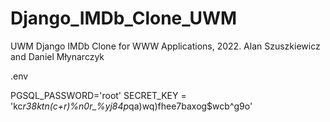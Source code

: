 # Django_IMDb_Clone_UWM
UWM Django IMDb Clone for WWW Applications, 2022. Alan Szuszkiewicz and Daniel Młynarczyk

.env

PGSQL_PASSWORD='root'
SECRET_KEY = 'kc*r38ktn(c+r)%n0r_%yj84p*qa)wq)fhee7baxog$wcb^g9o'
